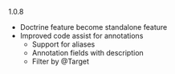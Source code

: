 1.0.8
* Doctrine feature become standalone feature
* Improved code assist for annotations
  * Support for aliases
  * Annotation fields with description
  * Filter by @Target

